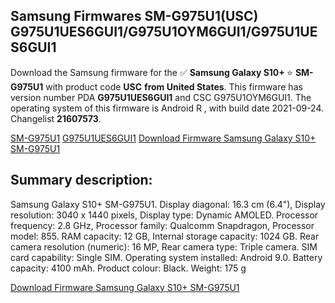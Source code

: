 <h2>Samsung Firmwares SM-G975U1(USC) G975U1UES6GUI1/G975U1OYM6GUI1/G975U1UES6GUI1</h2>
Download the Samsung firmware for the ✅ <strong>Samsung Galaxy S10+ </strong> ⭐ <strong>SM-G975U1</strong> with product code <strong>USC</strong> <strong> from United States</strong>. This firmware has version number PDA <strong>G975U1UES6GUI1</strong> and CSC G975U1OYM6GUI1. The operating system of this firmware is Android R , with build date 2021-09-24. Changelist <strong>21607573</strong>.


[SM-G975U1](https://samfirm.shop/samsung/model/SM-G975U1)
[G975U1UES6GUI1](https://samfirm.shop/samsung/pda/G975U1UES6GUI1)
[Download Firmware Samsung Galaxy S10+ SM-G975U1](https://samfirm.shop/samsung/firmware/459253)
<h2>Summary description:</h2>
<p>Samsung Galaxy S10+ SM-G975U1. Display diagonal: 16.3 cm (6.4"), Display resolution: 3040 x 1440 pixels, Display type: Dynamic AMOLED. Processor frequency: 2.8 GHz, Processor family: Qualcomm Snapdragon, Processor model: 855. RAM capacity: 12 GB, Internal storage capacity: 1024 GB. Rear camera resolution (numeric): 16 MP, Rear camera type: Triple camera. SIM card capability: Single SIM. Operating system installed: Android 9.0. Battery capacity: 4100 mAh. Product colour: Black. Weight: 175 g</p>


[Download Firmware Samsung Galaxy S10+ SM-G975U1](https://samfirm.shop/samsung/firmware/459253)
